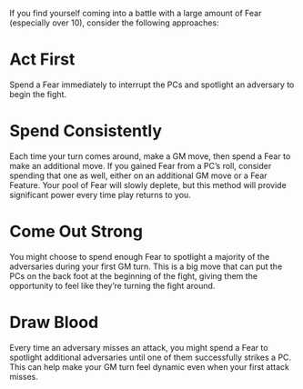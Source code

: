 If you find yourself coming into a battle with a large amount of Fear (especially over 10), consider the following approaches:

# Act First
Spend a Fear immediately to interrupt the PCs and spotlight an adversary to begin the fight.

# Spend Consistently
Each time your turn comes around, make a GM move, then spend a Fear to make an additional move. If you gained Fear from a PC’s roll, consider spending that one as well, either on an additional GM move or a Fear Feature. Your pool of Fear will slowly deplete, but this method will provide significant power every time play returns to you.

# Come Out Strong
You might choose to spend enough Fear to spotlight a majority of the adversaries during your first GM turn. This is a big move that can put the PCs on the back foot at the beginning of the fight, giving them the opportunity to feel like they’re turning the fight around.

# Draw Blood
Every time an adversary misses an attack, you might spend a Fear to spotlight additional adversaries until one of them successfully strikes a PC. This can help make your GM turn feel dynamic even when your first attack misses.